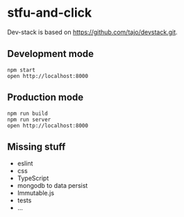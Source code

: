 # stfu-and-click

Dev-stack is based on https://github.com/tajo/devstack.git.

## Development mode

```shell
npm start
open http://localhost:8000
```

## Production mode

```shell
npm run build
npm run server
open http://localhost:8000
```


## Missing stuff
 - eslint
 - css
 - TypeScript
 - mongodb to data persist
 - Immutable.js
 - tests
 - ...